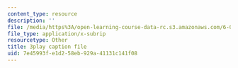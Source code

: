 ```yaml
---
content_type: resource
description: ''
file: /media/https%3A/open-learning-course-data-rc.s3.amazonaws.com/6-042j-mathematics-for-computer-science-spring-2015/7e45993fe1d258eb929a41131c141f08_TUueMeRooBk.vtt
file_type: application/x-subrip
resourcetype: Other
title: 3play caption file
uid: 7e45993f-e1d2-58eb-929a-41131c141f08
---
```

